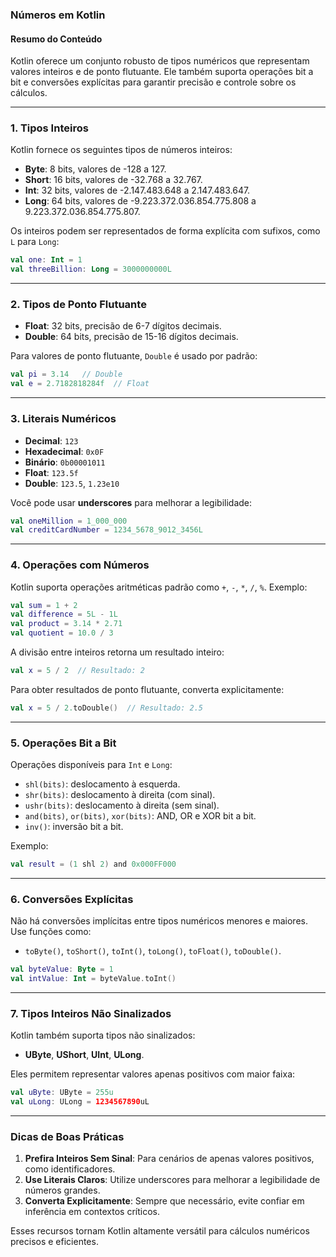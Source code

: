 ### **Números em Kotlin**

#### **Resumo do Conteúdo**
Kotlin oferece um conjunto robusto de tipos numéricos que representam valores inteiros e de ponto flutuante. Ele também suporta operações bit a bit e conversões explícitas para garantir precisão e controle sobre os cálculos.

---

### **1. Tipos Inteiros**
Kotlin fornece os seguintes tipos de números inteiros:
- **Byte**: 8 bits, valores de -128 a 127.
- **Short**: 16 bits, valores de -32.768 a 32.767.
- **Int**: 32 bits, valores de -2.147.483.648 a 2.147.483.647.
- **Long**: 64 bits, valores de -9.223.372.036.854.775.808 a 9.223.372.036.854.775.807.

Os inteiros podem ser representados de forma explícita com sufixos, como `L` para `Long`:
```kotlin
val one: Int = 1
val threeBillion: Long = 3000000000L
```

---

### **2. Tipos de Ponto Flutuante**
- **Float**: 32 bits, precisão de 6-7 dígitos decimais.
- **Double**: 64 bits, precisão de 15-16 dígitos decimais.

Para valores de ponto flutuante, `Double` é usado por padrão:
```kotlin
val pi = 3.14   // Double
val e = 2.7182818284f  // Float
```

---

### **3. Literais Numéricos**
- **Decimal**: `123`
- **Hexadecimal**: `0x0F`
- **Binário**: `0b00001011`
- **Float**: `123.5f`
- **Double**: `123.5`, `1.23e10`

Você pode usar **underscores** para melhorar a legibilidade:
```kotlin
val oneMillion = 1_000_000
val creditCardNumber = 1234_5678_9012_3456L
```

---

### **4. Operações com Números**
Kotlin suporta operações aritméticas padrão como `+`, `-`, `*`, `/`, `%`. Exemplo:
```kotlin
val sum = 1 + 2
val difference = 5L - 1L
val product = 3.14 * 2.71
val quotient = 10.0 / 3
```

A divisão entre inteiros retorna um resultado inteiro:
```kotlin
val x = 5 / 2  // Resultado: 2
```

Para obter resultados de ponto flutuante, converta explicitamente:
```kotlin
val x = 5 / 2.toDouble()  // Resultado: 2.5
```

---

### **5. Operações Bit a Bit**
Operações disponíveis para `Int` e `Long`:
- `shl(bits)`: deslocamento à esquerda.
- `shr(bits)`: deslocamento à direita (com sinal).
- `ushr(bits)`: deslocamento à direita (sem sinal).
- `and(bits)`, `or(bits)`, `xor(bits)`: AND, OR e XOR bit a bit.
- `inv()`: inversão bit a bit.

Exemplo:
```kotlin
val result = (1 shl 2) and 0x000FF000
```

---

### **6. Conversões Explícitas**
Não há conversões implícitas entre tipos numéricos menores e maiores. Use funções como:
- `toByte()`, `toShort()`, `toInt()`, `toLong()`, `toFloat()`, `toDouble()`.
```kotlin
val byteValue: Byte = 1
val intValue: Int = byteValue.toInt()
```

---

### **7. Tipos Inteiros Não Sinalizados**
Kotlin também suporta tipos não sinalizados:
- **UByte**, **UShort**, **UInt**, **ULong**.

Eles permitem representar valores apenas positivos com maior faixa:
```kotlin
val uByte: UByte = 255u
val uLong: ULong = 1234567890uL
```

---

### **Dicas de Boas Práticas**
1. **Prefira Inteiros Sem Sinal**: Para cenários de apenas valores positivos, como identificadores.
2. **Use Literais Claros**: Utilize underscores para melhorar a legibilidade de números grandes.
3. **Converta Explicitamente**: Sempre que necessário, evite confiar em inferência em contextos críticos.

Esses recursos tornam Kotlin altamente versátil para cálculos numéricos precisos e eficientes.